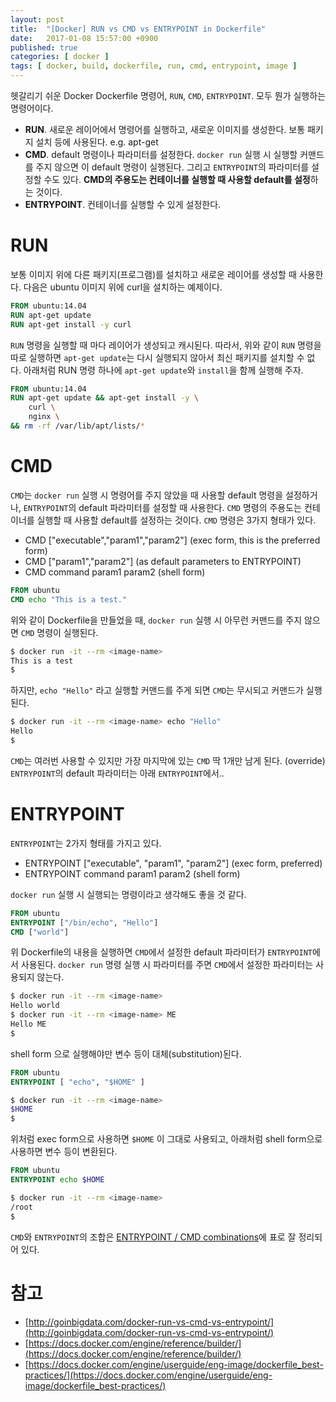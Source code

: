 ```yaml
---
layout: post
title:  "[Docker] RUN vs CMD vs ENTRYPOINT in Dockerfile"
date:   2017-01-08 15:57:00 +0900
published: true
categories: [ docker ]
tags: [ docker, build, dockerfile, run, cmd, entrypoint, image ]
---
```


헷갈리기 쉬운 Docker Dockerfile 명령어, `RUN`, `CMD`, `ENTRYPOINT`. 모두 뭔가 실행하는 명령어이다.

- **RUN**. 새로운 레이어에서 명령어를 실행하고, 새로운 이미지를 생성한다. 보통 패키지 설치 등에 사용된다. e.g. apt-get
- **CMD**. default 명령이나 파라미터를 설정한다. `docker run` 실행 시 실행할 커맨드를 주지 않으면 이 default 명령이 실행된다. 그리고 `ENTRYPOINT`의 파라미터를 설정할 수도 있다. **CMD의 주용도는 컨테이너를 실행할 때 사용할 default를 설정**하는 것이다.
- **ENTRYPOINT**. 컨테이너를 실행할 수 있게 설정한다.

# RUN

보통 이미지 위에 다른 패키지(프로그램)를 설치하고 새로운 레이어를 생성할 때 사용한다. 다음은 ubuntu 이미지 위에 curl을 설치하는 예제이다.

```dockerfile
FROM ubuntu:14.04
RUN apt-get update
RUN apt-get install -y curl
```

`RUN` 명령을 실행할 때 마다 레이어가 생성되고 캐시된다. 따라서, 위와 같이 `RUN` 명령을 따로 실행하면 `apt-get update`는 다시 실행되지 않아서 최신 패키지를 설치할 수 없다. 아래처럼 RUN 명령 하나에 `apt-get update`와  `install`을 함께 실행해 주자.

```dockerfile
FROM ubuntu:14.04
RUN apt-get update && apt-get install -y \
    curl \
    nginx \
&& rm -rf /var/lib/apt/lists/*
```

# CMD

`CMD`는 `docker run` 실행 시 명령어를 주지 않았을 때 사용할 default 명령을 설정하거나, `ENTRYPOINT`의 default 파라미터를 설정할 때 사용한다. `CMD` 명령의 주용도는 컨테이너를 실행할 때 사용할 default를 설정하는 것이다. `CMD` 명령은 3가지 형태가 있다.

- CMD ["executable","param1","param2"] (exec form, this is the preferred form)
- CMD ["param1","param2"] (as default parameters to ENTRYPOINT)
- CMD command param1 param2 (shell form)

```dockerfile
FROM ubuntu
CMD echo "This is a test."
```

위와 같이 Dockerfile을 만들었을 때, `docker run` 실행 시 아무런 커맨드를 주지 않으면 `CMD` 명령이 실행된다.

```bash
$ docker run -it --rm <image-name>
This is a test
$
```

하지만, `echo "Hello"` 라고 실행할 커맨드를 주게 되면 `CMD`는 무시되고 커맨드가 실행된다.

```bash
$ docker run -it --rm <image-name> echo "Hello"
Hello
$
```

`CMD`는 여러번 사용할 수 있지만 가장 마지막에 있는 `CMD` 딱 1개만 남게 된다. (override) `ENTRYPOINT`의 default 파라미터는 아래 `ENTRYPOINT`에서..

# ENTRYPOINT

`ENTRYPOINT`는 2가지 형태를 가지고 있다.

- ENTRYPOINT ["executable", "param1", "param2"] (exec form, preferred)
- ENTRYPOINT command param1 param2 (shell form)

`docker run` 실행 시 실행되는 명령이라고 생각해도 좋을 것 같다.

```dockerfile
FROM ubuntu
ENTRYPOINT ["/bin/echo", "Hello"]
CMD ["world"]
```

위 Dockerfile의 내용을 실행하면 `CMD`에서 설정한 default 파라미터가 `ENTRYPOINT`에서 사용된다. `docker run` 명령 실행 시 파라미터를 주면 `CMD`에서 설정한 파라미터는 사용되지 않는다.

```bash
$ docker run -it --rm <image-name>
Hello world
$ docker run -it --rm <image-name> ME
Hello ME
$
```

shell form 으로 실행해야만 변수 등이 대체(substitution)된다.

```dockerfile
FROM ubuntu
ENTRYPOINT [ "echo", "$HOME" ]
```

```bash
$ docker run -it --rm <image-name>
$HOME
$
```

위처럼 exec form으로 사용하면 `$HOME` 이 그대로 사용되고, 아래처럼 shell form으로 사용하면 변수 등이 변환된다.

```dockerfile
FROM ubuntu
ENTRYPOINT echo $HOME
```

```bash
$ docker run -it --rm <image-name>
/root
$
```

`CMD`와 `ENTRYPOINT`의 조합은 [ENTRYPOINT / CMD combinations](https://docs.docker.com/engine/reference/builder/#/understand-how-cmd-and-entrypoint-interact)에 표로 잘 정리되어 있다.

# 참고
- [http://goinbigdata.com/docker-run-vs-cmd-vs-entrypoint/](http://goinbigdata.com/docker-run-vs-cmd-vs-entrypoint/)
- [https://docs.docker.com/engine/reference/builder/](https://docs.docker.com/engine/reference/builder/)
- [https://docs.docker.com/engine/userguide/eng-image/dockerfile_best-practices/](https://docs.docker.com/engine/userguide/eng-image/dockerfile_best-practices/)
